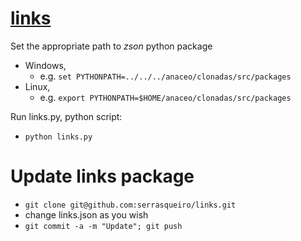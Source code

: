 # [links](https://github.com/serrasqueiro/links)
Set the appropriate path to *zson* python package
- Windows,
  + e.g. `set PYTHONPATH=../../../anaceo/clonadas/src/packages`
- Linux,
  + e.g. `export PYTHONPATH=$HOME/anaceo/clonadas/src/packages`

Run links.py, python script:
- `python links.py`

# Update links package
- `git clone git@github.com:serrasqueiro/links.git`
- change links.json as you wish
- `git commit -a -m "Update"; git push`
